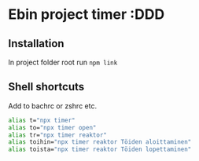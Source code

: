# Ebin project timer :DDD

## Installation

In project folder root run `npm link`

## Shell shortcuts

Add to bachrc or zshrc etc.
```bash
alias t="npx timer"
alias to="npx timer open"
alias tr="npx timer reaktor"
alias toihin="npx timer reaktor Töiden aloittaminen"
alias toista="npx timer reaktor Töiden lopettaminen"
```